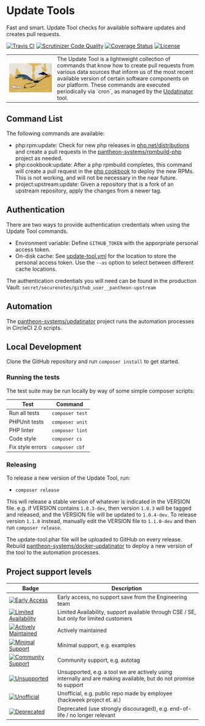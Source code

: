 # Update Tools

Fast and smart. Update Tool checks for available software updates and creates pull requests.

[![Travis CI](https://travis-ci.org/pantheon-systems/update-tool.svg?branch=master)](https://travis-ci.org/pantheon-systems/update-tool)
[![Scrutinizer Code Quality](https://scrutinizer-ci.com/g/pantheon-systems/update-tool/badges/quality-score.png?b=master)](https://scrutinizer-ci.com/g/pantheon-systems/update-tool/?branch=master)
[![Coverage Status](https://coveralls.io/repos/github/pantheon-systems/update-tool/badge.svg?branch=master)](https://coveralls.io/github/pantheon-systems/update-tool?branch=master) 
[![License](https://img.shields.io/badge/license-MIT-408677.svg)](LICENSE)

<table><tr width="25%"><td><img alt="Detinator" src="docs/images/roadrunner.png"/></td><td width="75%" valign="top">
The Update Tool is a lightweight collection of commands that know how to create 
pull requests from various data sources that inform us of the most recent available
version of certain software components on our platform. These commands are executed
periodically via `cron`, as managed by the 
<a href="https://github.com/pantheon-systems/updatinator">Updatinator</a> tool.
</td></tr></table>

## Command List

The following commands are available:

- php:rpm:update: Check for new php releases in [php.net/distributions](http://php.net/distributions) and create a pull requests in the [pantheon-systems/rpmbuild-php](https://github.com/pantheon-systems/rpmbuild-php) project as needed.
- php:cookbook:update: After a php rpmbuild completes, this command will create a pull request in the [php cookbook](https://github.com/pantheon-cookbooks/php) to deploy the new RPMs. This is not working, and will not be necessary in the near future.
- project:upstream:update: Given a repository that is a fork of an upstream repository, apply the changes from a newer tag.

## Authentication

There are two ways to provide authentication credentials when using the Update Tool commands.

- Environment variable: Define `GITHUB_TOKEN` with the apporpriate personal access token.
- On-disk cache: See [update-tool.yml](update-tool.yml) for the location to store the personal access token. Use the `--as` option to select between different cache locations.

The authentication credentials you will need can be found in the production Vault: `secret/securenotes/github_user__pantheon-upstream`

## Automation

The [pantheon-systems/updatinator](https://github.com/pantheon-systems/updatinator) project runs the automation processes in CircleCI 2.0 scripts.

## Local Development

Clone the GitHub repository and run `composer install` to get started.

### Running the tests

The test suite may be run locally by way of some simple composer scripts:

| Test             | Command
| ---------------- | ---
| Run all tests    | `composer test`
| PHPUnit tests    | `composer unit`
| PHP linter       | `composer lint`
| Code style       | `composer cs`     
| Fix style errors | `composer cbf`

### Releasing

To release a new version of the Update Tool, run:

- `composer release`

This will release a stable version of whatever is indicated in the VERSION file. e.g. if VERSION contains `1.0.3-dev`, then version `1.0.3` will be tagged and released, and the VERSION file will be updated to `1.0.4-dev`. To release version `1.1.0` instead, manually edit the VERSION file to `1.1.0-dev` and then run `composer release`.

The update-tool.phar file will be uploaded to GitHub on every release. Rebuild [pantheon-systems/docker-updatinator](https://github.com/pantheon-systems/docker-updatinator) to deploy a new version of the tool to the automation processes.

## Project support levels

| Badge | Description
| ----- | -----------
| [![Early Access](https://img.shields.io/badge/pantheon-EARLY_ACCESS-yellow?logo=pantheon&color=FFDC28&style=for-the-badge)](https://github.com/topics/early-access?q=org%3Apantheon-systems)      | Early access, no support save from the Engineering team
| [![Limited Availability](https://img.shields.io/badge/pantheon-LIMITED_AVAILABILTY-yellow?logo=pantheon&color=FFDC28&style=for-the-badge)](https://github.com/topics/limited-availability?q=org%3Apantheon-systems)      | Limited Availability, support available through CSE / SE, but only for limited customers
| [![Actively Maintained](https://img.shields.io/badge/pantheon-actively_maintained-yellow?logo=pantheon&color=FFDC28&style=for-the-badge)](https://github.com/topics/actively-maintained?q=org%3Apantheon-systems)      | Actively maintained
| [![Minimal Support](https://img.shields.io/badge/pantheon-minimal_support-yellow?logo=pantheon&color=FFDC28&style=for-the-badge)](https://github.com/topics/minimal-support?q=org%3Apantheon-systems)      | Minimal support, e.g. examples
| [![Community Support](https://img.shields.io/badge/pantheon-community_support-yellow?logo=pantheon&color=FFDC28&style=for-the-badge)](https://github.com/topics/community-support?q=org%3Apantheon-systems)      | Community support, e.g. autotag
| [![Unsupported](https://img.shields.io/badge/pantheon-unsupported-yellow?logo=pantheon&color=FFDC28&style=for-the-badge)](https://github.com/topics/unsupported?q=org%3Apantheon-systems)      | Unsupported, e.g. a tool we are actively using internally and are making available, but do not promise to support
| [![Unofficial](https://img.shields.io/badge/pantheon-unofficial-yellow?logo=pantheon&color=FFDC28&style=for-the-badge)](https://github.com/topics/unofficial?q=org%3Apantheon-systems)      | Unofficial, e.g. public repo made by employee (hackweek project et. al.)
| [![Deprecated](https://img.shields.io/badge/pantheon-deprecated-yellow?logo=pantheon&color=FFDC28&style=for-the-badge)](https://github.com/topics/unofficial?q=org%3Apantheon-systems)      | Deprecated (use strongly discouraged), e.g. end-of-life / no longer relevant
